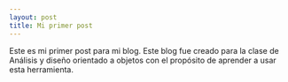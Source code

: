 ```yaml
---
layout: post
title: Mi primer post
---
```


Este es mi primer post para mi blog. Este blog fue creado para la clase de Análisis y diseño orientado a objetos con el propósito de aprender a usar esta herramienta.
